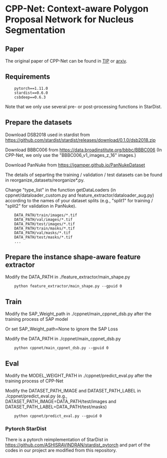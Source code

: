 ﻿# CPP-Net: Context-aware Polygon Proposal Network for Nucleus Segmentation

## Paper
The original paper of CPP-Net can be found in [TIP](https://ieeexplore.ieee.org/document/10024152) or [arxiv](https://arxiv.org/pdf/2102.06867.pdf).

## Requirements
```
    pytorch==1.11.0
    stardist==0.6.0
    csbdeep==0.6.3
```
Note that we only use several pre- or post-processing functions in StarDist.


## Prepare the datasets

Download DSB2018 used in stardist from https://github.com/stardist/stardist/releases/download/0.1.0/dsb2018.zip

Download BBBC006 from https://data.broadinstitute.org/bbbc/BBBC006 (In CPP-Net, we only use the "BBBC006_v1_images_z_16" images.)

Download PanNuke from https://jgamper.github.io/PanNukeDataset

The details of separting the training / validation / test datasets can be found in reorganize_datasets/reorganize*.py.

Change "type_list" in the function getDataLoaders (in cppnet/dataloader_custom.py and feature_extractor/dataloader_aug.py) according to the names of your dataset splits (e.g., "split1" for training / "split2" for validation in PanNuke).


```
    DATA_PATH/train/images/*.tif
    DATA_PATH/val/images/*.tif
    DATA_PATH/test/images/*.tif
    DATA_PATH/train/masks/*.tif
    DATA_PATH/val/masks/*.tif
    DATA_PATH/test/masks/*.tif
    ...
```


## Prepare the instance shape-aware feature extractor

Modify the DATA_PATH in ./feature_extractor/main_shape.py

```
    python feature_extractor/main_shape.py --gpuid 0
```

## Train

Modify the SAP_Weight_path in ./cppnet/main_cppnet_dsb.py after the training process of SAP model

Or set SAP_Weight_path=None to ignore the SAP Loss

Modify the DATA_PATH in ./cppnet/main_cppnet_dsb.py


```
    python cppnet/main_cppnet_dsb.py --gpuid 0
```


## Eval


Modify the MODEL_WEIGHT_PATH in ./cppnet/predict_eval.py after the training process of CPP-Net

Modify the DATASET_PATH_IMAGE and DATASET_PATH_LABEL in ./cppnet/predict_eval.py
(e.g., DATASET_PATH_IMAGE=DATA_PATH/test/images and DATASET_PATH_LABEL=DATA_PATH/test/masks)

```
    python cppnet/predict_eval.py --gpuid 0
```


### Pytorch StarDist
There is a pytorch reimplementation of StarDist in https://github.com/ASHISRAVINDRAN/stardist_pytorch and part of the codes in our project are modified from this repository.
